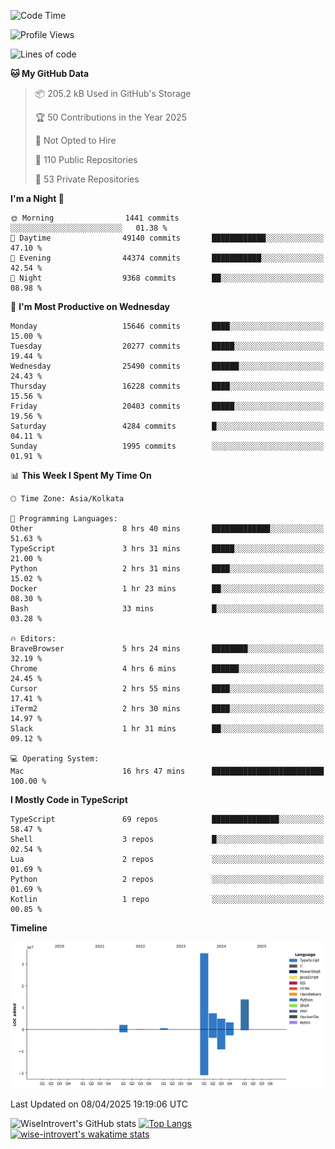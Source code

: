<!--START_SECTION:waka-->
![Code Time](http://img.shields.io/badge/Code%20Time-2%2C326%20hrs%209%20mins-blue)

![Profile Views](http://img.shields.io/badge/Profile%20Views-1-blue)

![Lines of code](https://img.shields.io/badge/From%20Hello%20World%20I%27ve%20Written-67.4%20million%20lines%20of%20code-blue)

**🐱 My GitHub Data** 

> 📦 205.2 kB Used in GitHub's Storage 
 > 
> 🏆 50 Contributions in the Year 2025
 > 
> 🚫 Not Opted to Hire
 > 
> 📜 110 Public Repositories 
 > 
> 🔑 53 Private Repositories 
 > 
**I'm a Night 🦉** 

```text
🌞 Morning                1441 commits        ░░░░░░░░░░░░░░░░░░░░░░░░░   01.38 % 
🌆 Daytime                49140 commits       ████████████░░░░░░░░░░░░░   47.10 % 
🌃 Evening                44374 commits       ███████████░░░░░░░░░░░░░░   42.54 % 
🌙 Night                  9368 commits        ██░░░░░░░░░░░░░░░░░░░░░░░   08.98 % 
```
📅 **I'm Most Productive on Wednesday** 

```text
Monday                   15646 commits       ████░░░░░░░░░░░░░░░░░░░░░   15.00 % 
Tuesday                  20277 commits       █████░░░░░░░░░░░░░░░░░░░░   19.44 % 
Wednesday                25490 commits       ██████░░░░░░░░░░░░░░░░░░░   24.43 % 
Thursday                 16228 commits       ████░░░░░░░░░░░░░░░░░░░░░   15.56 % 
Friday                   20403 commits       █████░░░░░░░░░░░░░░░░░░░░   19.56 % 
Saturday                 4284 commits        █░░░░░░░░░░░░░░░░░░░░░░░░   04.11 % 
Sunday                   1995 commits        ░░░░░░░░░░░░░░░░░░░░░░░░░   01.91 % 
```


📊 **This Week I Spent My Time On** 

```text
🕑︎ Time Zone: Asia/Kolkata

💬 Programming Languages: 
Other                    8 hrs 40 mins       █████████████░░░░░░░░░░░░   51.63 % 
TypeScript               3 hrs 31 mins       █████░░░░░░░░░░░░░░░░░░░░   21.00 % 
Python                   2 hrs 31 mins       ████░░░░░░░░░░░░░░░░░░░░░   15.02 % 
Docker                   1 hr 23 mins        ██░░░░░░░░░░░░░░░░░░░░░░░   08.30 % 
Bash                     33 mins             █░░░░░░░░░░░░░░░░░░░░░░░░   03.28 % 

🔥 Editors: 
BraveBrowser             5 hrs 24 mins       ████████░░░░░░░░░░░░░░░░░   32.19 % 
Chrome                   4 hrs 6 mins        ██████░░░░░░░░░░░░░░░░░░░   24.45 % 
Cursor                   2 hrs 55 mins       ████░░░░░░░░░░░░░░░░░░░░░   17.41 % 
iTerm2                   2 hrs 30 mins       ████░░░░░░░░░░░░░░░░░░░░░   14.97 % 
Slack                    1 hr 31 mins        ██░░░░░░░░░░░░░░░░░░░░░░░   09.12 % 

💻 Operating System: 
Mac                      16 hrs 47 mins      █████████████████████████   100.00 % 
```

**I Mostly Code in TypeScript** 

```text
TypeScript               69 repos            ███████████████░░░░░░░░░░   58.47 % 
Shell                    3 repos             █░░░░░░░░░░░░░░░░░░░░░░░░   02.54 % 
Lua                      2 repos             ░░░░░░░░░░░░░░░░░░░░░░░░░   01.69 % 
Python                   2 repos             ░░░░░░░░░░░░░░░░░░░░░░░░░   01.69 % 
Kotlin                   1 repo              ░░░░░░░░░░░░░░░░░░░░░░░░░   00.85 % 
```



**Timeline**

![Lines of Code chart](https://raw.githubusercontent.com/wise-introvert/wise-introvert/master/assets/bar_graph.png)


 Last Updated on 08/04/2025 19:19:06 UTC
<!--END_SECTION:waka-->

![WiseIntrovert's GitHub stats](https://github-readme-stats.vercel.app/api?username=wise-introvert&count_private=true&show_icons=true)
[![Top Langs](https://github-readme-stats.vercel.app/api/top-langs/?username=wise-introvert&langs_count=10)](https://github.com/anuraghazra/github-readme-stats)
[![wise-introvert's wakatime stats](https://github-readme-stats.vercel.app/api/wakatime?username=wiseintrovert)](https://github.com/anuraghazra/github-readme-stats)
